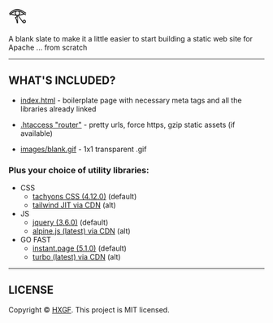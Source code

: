 # 𓂀

A blank slate to make it a little easier to start building a static web site for Apache ... from scratch

---

## WHAT'S INCLUDED?

- [index.html](https://github.com/hxgf/scratch/blob/master/index.html) - boilerplate page with necessary meta tags and all the libraries already linked

- [.htaccess "router"](https://github.com/hxgf/scratch/blob/master/.htaccess) - pretty urls, force https, gzip static assets (if available)

- [images/blank.gif](https://github.com/hxgf/scratch/blob/master/images/blank.gif) - 1x1 transparent .gif

### Plus your choice of utility libraries:
- CSS
  - [tachyons CSS (4.12.0)](https://tachyons.io/) (default)
  - [tailwind JIT via CDN](https://tailwindcss.com/) (alt)
- JS
  - [jquery (3.6.0)](https://jquery.com/) (default)
  - [alpine.js (latest) via CDN](https://alpinejs.dev/) (alt)
- GO FAST
  - [instant.page (5.1.0)](https://instant.page/) (default)
  - [turbo (latest) via CDN](https://turbo.hotwired.dev/) (alt)

---

## LICENSE
Copyright © [HXGF](https://hxgf.io). This project is MIT licensed.